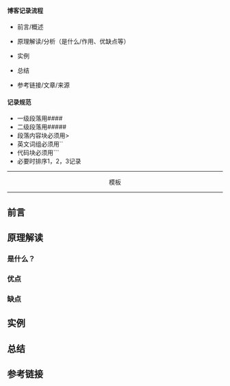 #### 博客记录流程

- 前言/概述

- 原理解读/分析（是什么/作用、优缺点等）

- 实例

- 总结

- 参考链接/文章/来源

#### 记录规范

- 一级段落用####
- 二级段落用#####
- 段落内容块必须用>
- 英文词组必须用``
- 代码块必须用```
- 必要时排序1，2，3记录

---

<center>模板</center>

---

## 前言

>

## 原理解读

### 是什么？

>

### 优点

>

### 缺点

>

## 实例

>

## 总结

>

## 参考链接

>